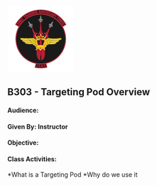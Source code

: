 ![JTAF Logo](../img/Logo.png)

## B303  - Targeting Pod Overview
#### Audience:
#### Given By: Instructor
#### Objective:

#### Class Activities:
*What is a Targeting Pod
*Why do we use it